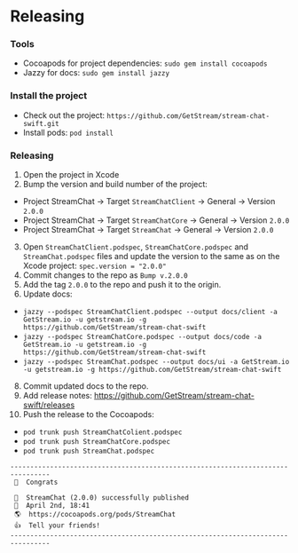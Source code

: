 # Releasing

### Tools
- Cocoapods for project dependencies: `sudo gem install cocoapods`
- Jazzy for docs: `sudo gem install jazzy`

### Install the project
- Check out the project: `https://github.com/GetStream/stream-chat-swift.git`
- Install pods: `pod install`

### Releasing
1. Open the project in Xcode
2. Bump the version and build number of the project:
  - Project StreamChat → Target `StreamChatClient` → General → Version `2.0.0`
  - Project StreamChat → Target `StreamChatCore` → General → Version `2.0.0`
  - Project StreamChat → Target `StreamChat` → General → Version `2.0.0`
3. Open `StreamChatClient.podspec`, `StreamChatCore.podspec` and `StreamChat.podspec` files and update the version to the same as on the Xcode project: `spec.version = "2.0.0"`
4. Commit changes to the repo as `Bump v.2.0.0`
5. Add the tag `2.0.0` to the repo and push it to the origin.
6. Update docs:
  - `jazzy --podspec StreamChatClient.podspec --output docs/client -a GetStream.io -u getstream.io -g https://github.com/GetStream/stream-chat-swift`
  - `jazzy --podspec StreamChatCore.podspec --output docs/code -a GetStream.io -u getstream.io -g https://github.com/GetStream/stream-chat-swift`
  - `jazzy --podspec StreamChat.podspec --output docs/ui -a GetStream.io -u getstream.io -g https://github.com/GetStream/stream-chat-swift`
8. Commit updated docs to the repo.
9. Add release notes: https://github.com/GetStream/stream-chat-swift/releases
10. Push the release to the Cocoapods: 
  - `pod trunk push StreamChatColient.podspec`
  - `pod trunk push StreamChatCore.podspec`
  - `pod trunk push StreamChat.podspec`

```
--------------------------------------------------------------------------------
 🎉  Congrats

 🚀  StreamChat (2.0.0) successfully published
 📅  April 2nd, 18:41
 🌎  https://cocoapods.org/pods/StreamChat
 👍  Tell your friends!
--------------------------------------------------------------------------------
```
